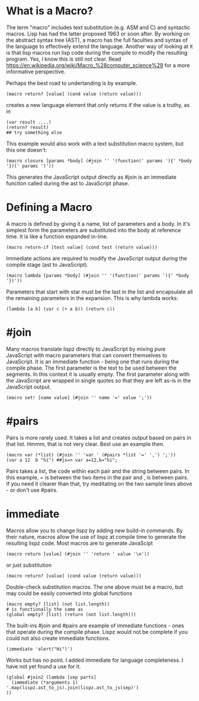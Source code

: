 # What is a Macro?

The term "macro" includes text substitution (e.g. ASM and C) and syntactic macros. Lisp has had the latter proposed 1963 or soon after. By working on the abstract syntax tree (AST), a macro has the full faculties and syntax of the language to effectively extend the language. Another way of looking at it is that lisp macros run lisp code during the compile to modify the resulting program. Yes, I know this is still not clear. Read https://en.wikipedia.org/wiki/Macro_%28computer_science%29 for a more informative perspective.

Perhaps the best road to undertanding is by example.

    (macro return? [value] (cond value (return value)))
    
creates a new language element that only returns if the value is a truthy, as in

    (var result ....)
    (return? result)
    ## try something else
    
This example would also work with a text substitution macro system, but this one doesn't:

    (macro closure [params *body] (#join '' '(function(' params '){' *body '})(' params ')'))
    
This generates the JavaScript output directly as #join is an immediate function called during the
ast to JavaScript phase.

# Defining a Macro

A macro is defined by giving it a name, list of parameters and a body. In it's simplest form the parameters are substituted into the body at reference time. It is like a function expanded in-line.

    (macro return-if [test value] (cond test (return value)))
    
Immediate actions are required to modify the JavaScript output during the compile stage (ast to JavaScript).

    (macro lambda [params *body] (#join '' '(function(' params '){' *body '})'))
    
Parameters that start with star must be the last in the list and encapsulate all the remaining parameters in the expansion. This is why lambda works:

    (lambda [a b] (var c (+ a b)) (return c))

# #join
Many macros translate lispz directly to JavaScript by mixing pure JavaScript with macro parameters that can convert themselves to JavaScript. It is an immediate function - being one that runs during the compile phase. The first parameter is the text to be used between the segments. In this context it is usually empty. The first parameter along with the JavaScript are wrapped in single quotes so that they are left as-is in the JavaScript output.

    (macro set! [name value] (#join '' name '=' value ';'))

# #pairs
Pairs is more rarely used. It takes a list and creates output based on pairs in that list. Hmmm, that is not very clear. Best use an example then. 

    (macro var (*list) (#join '' 'var ' (#pairs *list '=' ',') ';'))
    (var a 12  b "hi") ##js=> var a=12,b="hi";
    
Pairs takes a list, the code within each pair and the string between pairs. In this example, = is between the two items in the pair and , is between pairs. If you need it clearer than that, try meditating on the two sample lines above - or don't use #pairs.

# immediate

Macros allow you to change lispz by adding new build-in commands. By their nature, macros allow the use of lispz at compile time to generate the resulting lispz code. Most macros are to generate JavaScipt

    (macro return [value] (#join '' 'return ' value '\n'))

or just substitution

    (macro return? [value] (cond value (return value)))
    
Double-check substitution macros. The one above must be a macro, but may could be easily converted into global functions

    (macro empty? [list] (not list.length))
    # is functionally the same as
    (global empty? [list] (return (not list.length)))
    
The built-ins #join and #pairs are example of immediate functions - ones that operate during the compile phase. Lispz would not be complete if you could not also create immediate functions.

    (immediate 'alert("Hi")')
    
Works but has no point. I added immediate for language completeness. I have not yet found a use for it.

    (global #join2 (lambda [sep parts]
      (immediate (*arguments 1) '.map(lispz.ast_to_js).join(lispz.ast_to_js(sep)')
    ))

